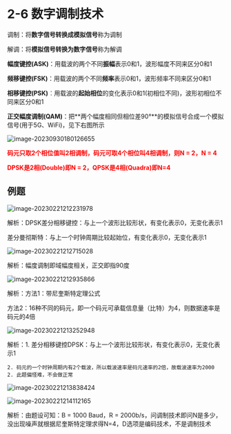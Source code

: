 # 2-6 数字调制技术

调制：将**数字信号转换成模拟信号**称为调制

解调：将**模拟信号转换为数字信号**称为解调

**幅度键控(ASK)**：用载波的两个不同**振幅**表示0和1，波形幅度不同来区分0和1

**频移键控(FSK)**：用载波的两个不同**频率**表示0和1，波形频率不同来区分0和1

**相移键控(PSK)**︰用载波的**起始相位**的变化表示0和1(初相位不同)，波形初相位不同来区分0和1

**正交幅度调制(QAM)**：把**两个幅度相同但相位差90°**的模拟信号合成一个模拟信号(用于5G、WiFi)，见下右图所示

![image-20230930180126655](https://img.yatjay.top/md/image-20230930180126655.png)

**<font color=red>码元只取2个相位值叫2相调制，码元可取4个相位叫4相调制，则N = 2，N = 4</font>**

**<font color=red>DPSK是2相(Double)即N = 2，QPSK是4相(Quadra)即N=4</font>**

## 例题

![image-20230221212231978](https://img.yatjay.top/md/image-20230221212231978.png)

解析：DPSK差分相移键控：与上一个波形比较形状，有变化表示0，无变化表示1

​	  差分曼彻斯特：与上一个时钟周期比较起始位，有变化表示0，无变化表示1

![image-20230221212715028](https://img.yatjay.top/md/image-20230221212715028.png)

解析：幅度调制即域幅度相关，正交即指90度

![image-20230221212935866](https://img.yatjay.top/md/image-20230221212935866.png)

解析：方法1：带尼奎斯特定理公式

​	方法2：16种不同的码元，即一个码元可承载信息量（比特）为4，则数据速率是码元的4倍

![image-20230221213252948](https://img.yatjay.top/md/image-20230221213252948.png)

解析：1. 差分相移键控DPSK：与上一个波形比较形状，有变化表示0，无变化表示1

	2. 码元的一个时钟周期内有2个载波，所以载波速率是码元速率的2倍，故载波速率为2000
	2. 此题偏怪难，不会做正常

![image-20230221213838424](https://img.yatjay.top/md/image-20230221213838424.png)

![image-20230221214112165](https://img.yatjay.top/md/image-20230221214112165.png)

解析：由题设可知：B = 1000 Baud，R = 2000b/s，问调制技术即问N是多少，没出现噪声就根据尼奎斯特定理求得N=4，D选项是编码技术，不是调制技术